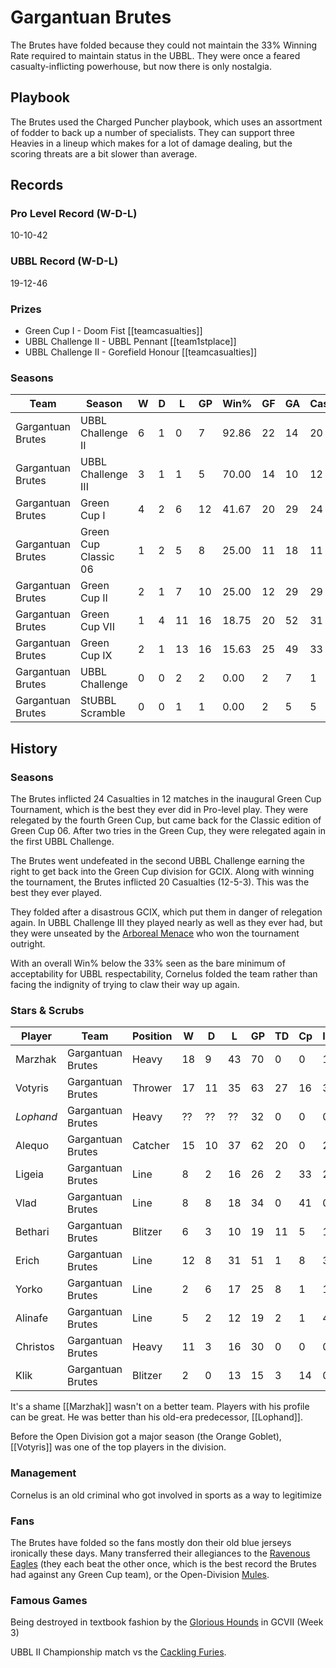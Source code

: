 # Gargantuan Brutes

The Brutes have folded because they could not maintain the 33% Winning Rate required to maintain status in the UBBL. They were once a feared casualty-inflicting powerhouse, but now there is only nostalgia.

## Playbook

The Brutes used the Charged Puncher playbook, which uses an assortment of fodder to back up a number of specialists. They can support three Heavies in a lineup which makes for a lot of damage dealing, but the scoring threats are a bit slower than average.

## Records

### Pro Level Record (W-D-L)

10-10-42

### UBBL Record (W-D-L)

19-12-46

### Prizes

* Green Cup I - Doom Fist [[teamcasualties]]
* UBBL Challenge II - UBBL Pennant [[team1stplace]]
* UBBL Challenge II - Gorefield Honour [[teamcasualties]]

### Seasons

| Team      | Season             | W  | D | L | GP | Win% | GF   | GA   | Cas  | CDif | FF   |
|-----------|--------------------|------|------|------|--------|---------|------|------|------|--------|------|
| Gargantuan Brutes | UBBL Challenge II    |    6 |    1 |    0 |      7 | 92.86 |   22 |   14 |   20 |     13 |    3 |
| Gargantuan Brutes | UBBL Challenge III   |    3 |    1 |    1 |      5 |      70.00 |   14 |   10 |   12 |      3 |    3 |
| Gargantuan Brutes | Green Cup I          |    4 |    2 |    6 |     12 | 41.67 |   20 |   29 |   24 |     13 |    1 |
| Gargantuan Brutes | Green Cup Classic 06 |    1 |    2 |    5 |      8 |      25.00 |   11 |   18 |   11 |     -4 |    2 |
| Gargantuan Brutes | Green Cup II         |    2 |    1 |    7 |     10 |      25.00 |   12 |   29 |   29 |     14 |    1 |
| Gargantuan Brutes | Green Cup VII        |    1 |    4 |   11 |     16 |   18.75 |   20 |   52 |   31 |     -6 |   -1 |
| Gargantuan Brutes | Green Cup IX         |    2 |    1 |   13 |     16 |  15.63 |   25 |   49 |   33 |     16 |   -5 |
| Gargantuan Brutes | UBBL Challenge       |    0 |    0 |    2 |      2 |       0.00 |    2 |    7 |    1 |     -4 |    0 |
| Gargantuan Brutes | StUBBL Scramble      |    0 |    0 |    1 |      1 |       0.00 |    2 |    5 |    5 |      4 |   -1 |

## History

### Seasons

The Brutes inflicted 24 Casualties in 12 matches in the inaugural Green Cup Tournament, which is the best they ever did in Pro-level play. They were relegated by the fourth Green Cup, but came back for the Classic edition of Green Cup 06. After two tries in the Green Cup, they were relegated again in the first UBBL Challenge.

The Brutes went undefeated in the second UBBL Challenge earning the right to get back into the Green Cup division for GCIX. Along with winning the tournament, the Brutes inflicted 20 Casualties (12-5-3). This was the best they ever played.

They folded after a disastrous GCIX, which put them in danger of relegation again. In UBBL Challenge III they played nearly as well as they ever had, but they were unseated by the [Arboreal Menace](arborealmenace) who won the tournament outright. 

With an overall Win% below the 33% seen as the bare minimum of acceptability for UBBL respectability, Cornelus folded the team rather than facing the indignity of trying to claw their way up again.

### Stars & Scrubs

| Player           | Team        | Position      | W  | D | L | GP   | TD   | Cp | Int | BH   | SI   | Ki   | MVP  | SPP  |
|------------------|-------------|---------------|----|---|---|------|------|----|-----|------|------|------|------|------|
| Marzhak | Gargantuan Brutes | Heavy          |   18 |    9 |   43 |   70 |    0 |    0 |    1 |   35 |   18 |    2 |    6 |  142 |
| Votyris | Gargantuan Brutes | Thrower |   17 |   11 |   35 |   63 |   27 |   16 |    3 |    2 |    0 |    1 |    4 |  129 |
| *Lophand* | Gargantuan Brutes | Heavy          |   ?? |   ?? |   ?? |   32 |    0 |    0 |    0 |   28 |   18 |    5 |    4 |  122 |
| Alequo  | Gargantuan Brutes | Catcher   |   15 |   10 |   37 |   62 |   20 |    0 |    2 |    0 |    0 |    0 |    4 |   84 |
| Ligeia   | Gargantuan Brutes | Line          |    8 |    2 |   16 |   26 |    2 |   33 |    2 |    3 |    1 |    0 |    3 |   66 |
| Vlad    | Gargantuan Brutes | Line          |    8 |    8 |   18 |   34 |    0 |   41 |    0 |    0 |    0 |    0 |    3 |   56 |
| Bethari | Gargantuan Brutes | Blitzer   |    6 |    3 |   10 |   19 |   11 |    5 |    1 |    1 |    0 |    0 |    2 |   52 |
| Erich    | Gargantuan Brutes | Line          |   12 |    8 |   31 |   51 |    1 |    8 |    3 |    3 |    2 |    0 |    4 |   47 |
| Yorko   | Gargantuan Brutes | Line          |    2 |    6 |   17 |   25 |    8 |    1 |    1 |    1 |    0 |    0 |    2 |   39 |
| Alinafe  | Gargantuan Brutes | Line          |    5 |    2 |   12 |   19 |    2 |    1 |    4 |    1 |    1 |    0 |    3 |   34 |
| Christos | Gargantuan Brutes | Heavy        |   11 |    3 |   16 |   30 |    0 |    0 |    0 |    4 |    3 |    0 |    3 |   29 |
| Klik     | Gargantuan Brutes | Blitzer   |    2 |    0 |   13 |   15 |    3 |   14 |    0 |    0 |    0 |    0 |    1 |   28 |

It's a shame [[Marzhak]] wasn't on a better team. Players with his profile can be great. He was better than his old-era predecessor, [[Lophand]].

Before the Open Division got a major season (the Orange Goblet), [[Votyris]] was one of the top players in the division.

### Management

Cornelus is an old criminal who got involved in sports as a way to legitimize 

### Fans

The Brutes have folded so the fans mostly don their old blue jerseys ironically these days. Many transferred their allegiances to the [Ravenous Eagles](ravenouseagles) (they each beat the other once, which is the best record the Brutes had against any Green Cup team), or the Open-Division [Mules](mules).

### Famous Games

Being destroyed in textbook fashion by the [Glorious Hounds](glorioushounds) in GCVII (Week 3) 

UBBL II Championship match vs the [Cackling Furies](cacklingfuries).